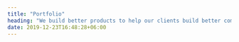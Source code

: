 ```yaml
---
title: "Portfolio"
heading: "We build better products to help our clients build better companies"
date: 2019-12-23T16:48:28+06:00
---
```

